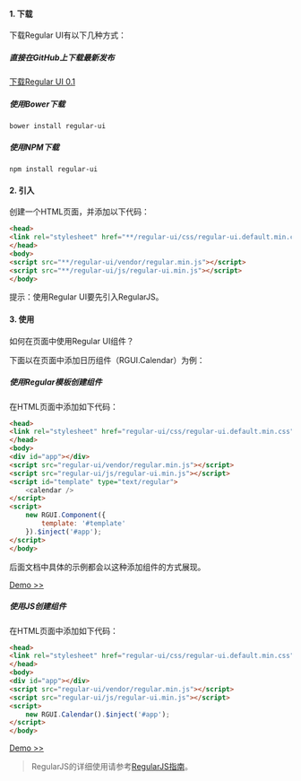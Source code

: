 #### 1. 下载

下载Regular UI有以下几种方式：

##### 直接在GitHub上下载最新发布

<a class="u-btn" target="_blank" href="https://github.com/regular-ui/regular-ui/releases/latest">下载Regular UI 0.1</a>

##### 使用Bower下载

```shell
bower install regular-ui
```

##### 使用NPM下载

```shell
npm install regular-ui
```

#### 2. 引入

创建一个HTML页面，并添加以下代码：

```html
<head>
<link rel="stylesheet" href="**/regular-ui/css/regular-ui.default.min.css">
</head>
<body>
<script src="**/regular-ui/vendor/regular.min.js"></script>
<script src="**/regular-ui/js/regular-ui.min.js"></script>
</body>
```

<div class="u-message u-message-info">
    <i class="message_icon u-icon u-icon-info-circle"></i> 提示：使用Regular UI要先引入RegularJS。
</div>

#### 3. 使用

如何在页面中使用Regular UI组件？

下面以在页面中添加日历组件（RGUI.Calendar）为例：

##### 使用Regular模板创建组件

在HTML页面中添加如下代码：

```html
<head>
<link rel="stylesheet" href="regular-ui/css/regular-ui.default.min.css">
</head>
<body>
<div id="app"></div>
<script src="regular-ui/vendor/regular.min.js"></script>
<script src="regular-ui/js/regular-ui.min.js"></script>
<script id="template" type="text/regular">
    <calendar />
</script>
<script>
    new RGUI.Component({
        template: '#template'
    }).$inject('#app');
</script>
</body>
```

<div class="u-message u-message-info">
    <i class="message_icon u-icon u-icon-info-circle"></i> 后面文档中具体的示例都会以这种添加组件的方式展现。
</div>

[Demo &gt;&gt;](../demo/global/index.html)

##### 使用JS创建组件

在HTML页面中添加如下代码：

```html
<head>
<link rel="stylesheet" href="regular-ui/css/regular-ui.default.min.css">
</head>
<body>
<div id="app"></div>
<script src="regular-ui/vendor/regular.min.js"></script>
<script src="regular-ui/js/regular-ui.min.js"></script>
<script>
    new RGUI.Calendar().$inject('#app');
</script>
</body>
```

[Demo &gt;&gt;](../demo/global/index2.html)

> RegularJS的详细使用请参考[RegularJS指南](http://regularjs.github.io)。



[latest]: https://github.com/regular-ui/regular-ui-bower/releases/latest